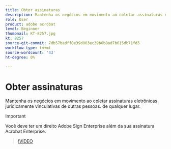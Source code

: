 ```yaml
---
title: Obter assinaturas
description: Mantenha os negócios em movimento ao coletar assinaturas eletrônicas juridicamente vinculativas de outras pessoas. de qualquer lugar
role: User
product: adobe acrobat
level: Beginner
thumbnail: KT-8257.jpg
kt: 8257
source-git-commit: 7db57badff0e39d003ec39b6b8ad7b615db71fd5
workflow-type: tm+mt
source-wordcount: '43'
ht-degree: 0%

---
```


# Obter assinaturas

Mantenha os negócios em movimento ao coletar assinaturas eletrônicas juridicamente vinculativas de outras pessoas. de qualquer lugar.

>[!IMPORTANT]
>
>Você deve ter um direito Adobe Sign Enterprise além da sua assinatura Acrobat Enterprise.

>[!VIDEO](https://video.tv.adobe.com/v/338359?hidetitle=true)
